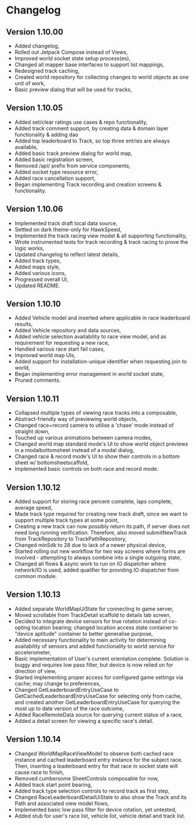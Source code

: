 # Changelog

## Version 1.10.00
* Added changelog,
* Rolled out Jetpack Compose instead of Views,
* Improved world socket state setup process(es),
* Changed all mapper base interfaces to support list mappings,
* Redesigned track caching,
* Created world repository for collecting changes to world objects as one unit of work,
* Basic preview dialog that will be used for tracks,

## Version 1.10.05
* Added set/clear ratings use cases & repo functionality,
* Added track comment support, by creating data & domain layer functionality & adding dao
* Added top leaderboard to Track, so top three entries are always available,
* Added basic track preview dialog for world map,
* Added basic registration screen,
* Removed /api/ prefix from service components,
* Added socket type resource error,
* Added race cancellation support,
* Began implementing Track recording and creation screens & functionality.

## Version 1.10.06
* Implemented track draft local data source,
* Settled on dark theme-only for HawkSpeed,
* Implemented the track racing view model & all supporting functionality,
* Wrote instrumented tests for track recording & track racing to prove the logic works,
* Updated changelog to reflect latest details,
* Added track types,
* Added maps style,
* Added various icons,
* Progressed overall UI,
* Updated README.

## Version 1.10.10
* Added Vehicle model and inserted where applicable in race leaderboard results,
* Added Vehicle repository and data sources,
* Added vehicle selection availability to race view model, and as requirement for requesting a new race,
* Handled various race start fail cases,
* Improved world map UIs,
* Added support for installation-unique identifier when requesting join to world,
* Began implementing error management in world socket state,
* Pruned comments.

## Version 1.10.11
* Collapsed multiple types of viewing race tracks into a composable,
* Abstract-friendly way of previewing world objects,
* Changed race+record camera to utilise a 'chase' mode instead of straight down,
* Touched up various animations between camera modes,
* Changed world map standard mode's UI to show world object previews in a modalbottomsheet instead of a modal dialog,
* Changed race & record mode's UI to show their controls in a bottom sheet w/ bottomsheetscaffold,
* Implemented basic controls on both race and record mode.

## Version 1.10.12
* Added support for storing race percent complete, laps complete, average speed,
* Made track type required for creating new track draft, since we want to support multiple track types at some point,
* Creating a new track can now possibly return its path, if server does not need long running verification. Therefore, also moved submitNewTrack from TrackRepository to TrackPathRepository,
* Changed minSdk to 28 due to lack of a newer physical device,
* Started rolling out new workflow for two way screens where forms are involved - attempting to always combine into a single outgoing state,
* Changed all flows & async work to run on IO dispatcher where network/IO is used, added qualifier for providing IO dispatcher from common module.

## Version 1.10.13
* Added separate WorldMapUiState for connecting to game server,
* Moved scrollable from TrackDetail scaffold to details tab screen,
* Decided to integrate device sensors for true rotation instead of co-opting location bearing; changed location access state container to "device aptitude" container to better generalise purpose,
* Added necessary functionality to main activity for determining availability of sensors and added functionality to world service for accelerometer,
* Basic implementation of User's current orientation complete. Solution is buggy and requires low pass filter, but device is now relied on for direction of view,
* Started implementing proper access for configured game settings via cache; may change to preferences,
* Changed GetLeaderboardEntryUseCase to GetCachedLeaderboardEntryUseCase for selecting only from cache, and created another GetLeaderboardEntryUseCase for querying the most up to date version of the race outcome,
* Added RaceRemoteData source for querying current status of a race,
* Added a detail screen for viewing a specific race's detail.

## Version 1.10.14
* Changed WorldMapRaceViewModel to observe both cached race instance and cached leaderboard entry instance for the subject race. Then, inserting a leaderboard entry for that race in socket state will cause race to finish,
* Removed cumbersome SheetControls composable for now,
* Added track start point bearing,
* Added track type selection controls to record track as first step,
* Changed RaceLeaderboardDetailUiState to also show the Track and its Path and associated view model flows,
* Implemented basic low pass filter for device rotation, yet untested,
* Added stub for user's race list, vehicle list, vehicle detail and track list.